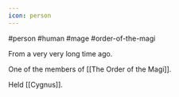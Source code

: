 ```yaml
---
icon: person 
---
```

#person #human #mage #order-of-the-magi

From a very very long time ago.

One of the members of [[The Order of the Magi]].

Held [[Cygnus]].